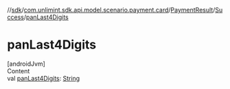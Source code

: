 //[sdk](../../../../index.md)/[com.unlimint.sdk.api.model.scenario.payment.card](../../index.md)/[PaymentResult](../index.md)/[Success](index.md)/[panLast4Digits](pan-last4-digits.md)



# panLast4Digits  
[androidJvm]  
Content  
val [panLast4Digits](pan-last4-digits.md): [String](https://kotlinlang.org/api/latest/jvm/stdlib/kotlin/-string/index.html)  



